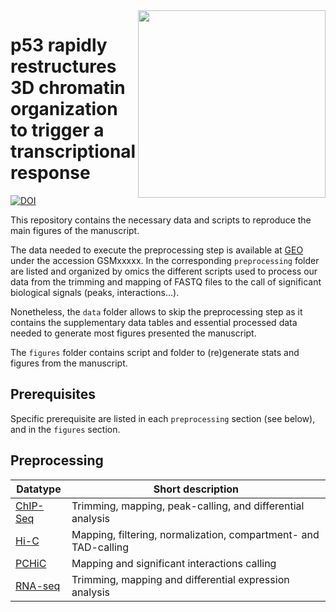 <img src="https://github.com/JavierreLab/p53/assets/86778675/fca5a6f5-e09a-44a1-a12d-9e1fcc0d6299"  width="300" ALIGN="right">

# p53 rapidly restructures 3D chromatin organization to trigger a transcriptional response
[![DOI](https://zenodo.org/badge/DOI/10.5281/zenodo.8075024.svg)](https://doi.org/10.5281/zenodo.8075024)

This repository contains the necessary data and scripts to reproduce the main figures of the  manuscript.

The data needed to execute the preprocessing step is available at [GEO](https://www.ncbi.nlm.nih.gov/geo/) under the accession GSMxxxxx. In the corresponding `preprocessing` folder are listed and organized by omics the different scripts used to process our data from the trimming and mapping of FASTQ files to the call of significant biological signals (peaks, interactions...).

Nonetheless, the `data` folder allows to skip the preprocessing step as it contains the supplementary data tables and essential processed data needed to generate most figures presented the manuscript.

The `figures` folder contains script and folder to (re)generate stats and figures from the manuscript.  

## Prerequisites

Specific prerequisite are listed in each `preprocessing` section (see below), and in the `figures` section.

## Preprocessing

| Datatype | Short description |
|----------|------|
| [ChIP-Seq](https://github.com/JavierreLab/p53/tree/aa33b51f82edaeaa61aa02ab13e4bae03e0c718e/preprocessing/ChIP) |  Trimming, mapping, peak-calling, and differential analysis  |
| [Hi-C](https://github.com/JavierreLab/p53/tree/aa33b51f82edaeaa61aa02ab13e4bae03e0c718e/preprocessing/HiC) |  Mapping, filtering, normalization, compartment- and TAD-calling  |
| [PCHiC](https://github.com/JavierreLab/p53/tree/aa33b51f82edaeaa61aa02ab13e4bae03e0c718e/preprocessing/PCHiC)    |  Mapping and significant interactions calling |
| [RNA-seq](https://github.com/JavierreLab/p53/tree/aa33b51f82edaeaa61aa02ab13e4bae03e0c718e/preprocessing/RNA)  |  Trimming, mapping and differential expression analysis  |
